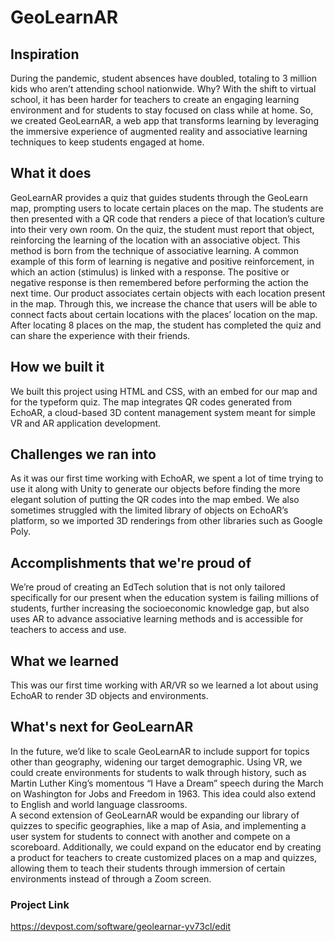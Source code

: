 # GeoLearnAR

## Inspiration 
During the pandemic, student absences have doubled, totaling to 3 million kids who aren’t attending school nationwide. Why? With the shift to virtual school, it has been harder for teachers to create an engaging learning environment and for students to stay focused on class while at home. So, we created GeoLearnAR, a web app that transforms learning by leveraging the immersive experience of augmented reality and associative learning techniques to keep students engaged at home. 

## What it does
GeoLearnAR provides a quiz that guides students through the GeoLearn map, prompting users to locate certain places on the map. The students are then presented with a QR code that renders a piece of that location’s culture into their very own room. On the quiz, the student must report that object, reinforcing the learning of the location with an associative object. This method is born from the technique of associative learning. A common example of this form of learning is negative and positive reinforcement, in which an action (stimulus) is linked with a response. The positive or negative response is then remembered before performing the action the next time. Our product associates certain objects with each location present in the map. Through this, we increase the chance that users will be able to connect facts about certain locations with the places’ location on the map. After locating 8 places on the map, the student has completed the quiz and can share the experience with their friends.

## How we built it
We built this project using HTML and CSS, with an embed for our map and for the typeform quiz. The map integrates QR codes generated from EchoAR, a cloud-based 3D content management system meant for simple VR and AR application development.

## Challenges we ran into
As it was our first time working with EchoAR, we spent a lot of time trying to use it along with Unity to generate our objects before finding the more elegant solution of putting the QR codes into the map embed. We also sometimes struggled with the limited library of objects on EchoAR’s platform, so we imported 3D renderings from other libraries such as Google Poly.

## Accomplishments that we're proud of
We’re proud of creating an EdTech solution that is not only tailored specifically for our present when the education system is failing millions of students, further increasing the socioeconomic knowledge gap, but also uses AR to advance associative learning methods and is accessible for teachers to access and use. 

## What we learned
This was our first time working with AR/VR so we learned a lot about using EchoAR to render 3D objects and environments.

## What's next for GeoLearnAR
In the future, we’d like to scale GeoLearnAR to include support for topics other than geography, widening our target demographic. Using VR, we could create environments for students to walk through history, such as Martin Luther King’s momentous “I Have a Dream” speech during the March on Washington for Jobs and Freedom in 1963. This idea could also extend to English and world language classrooms.  
A second extension of GeoLearnAR would be expanding our library of quizzes to specific geographies, like a map of Asia, and implementing a user system for students to connect with another and compete on a scoreboard. Additionally, we could expand on the educator end by creating a product for teachers to create customized places on a map and quizzes, allowing them to teach their students through immersion of certain environments instead of through a Zoom screen. 

### Project Link
https://devpost.com/software/geolearnar-yv73cl/edit
